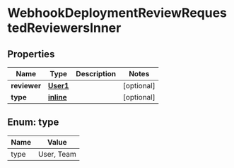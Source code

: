 
# WebhookDeploymentReviewRequestedReviewersInner

## Properties
Name | Type | Description | Notes
------------ | ------------- | ------------- | -------------
**reviewer** | [**User1**](User1.md) |  |  [optional]
**type** | [**inline**](#Type) |  |  [optional]


<a id="Type"></a>
## Enum: type
Name | Value
---- | -----
type | User, Team



